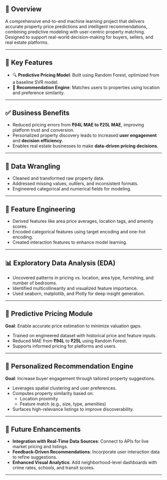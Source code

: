 ## 📌 Overview

A comprehensive end-to-end machine learning project that delivers accurate property price predictions and intelligent recommendations, combining predictive modeling with user-centric property matching. Designed to support real-world decision-making for buyers, sellers, and real estate platforms.

---

## 🚀 Key Features

- 🔍 **Predictive Pricing Model**: Built using Random Forest, optimized from a baseline SVR model.
- 🧭 **Recommendation Engine**: Matches users to properties using location and preference similarity.

---

## ✅ Business Benefits

- Reduced pricing errors from **₹94L MAE to ₹25L MAE**, improving platform trust and conversion.
- Personalized property discovery leads to increased **user engagement** and **decision efficiency**.
- Enables real estate businesses to make **data-driven pricing decisions**.

---

## 📂 Data Wrangling

- Cleaned and transformed raw property data.
- Addressed missing values, outliers, and inconsistent formats.
- Engineered categorical and numerical fields for modeling.

---

## 🧱 Feature Engineering

- Derived features like area price averages, location tags, and amenity scores.
- Encoded categorical features using target encoding and one-hot encoding.
- Created interaction features to enhance model learning.

---

## 📊 Exploratory Data Analysis (EDA)

- Uncovered patterns in pricing vs. location, area type, furnishing, and number of bedrooms.
- Identified multicollinearity and visualized feature importance.
- Used seaborn, matplotlib, and Plotly for deep insight generation.

---

## 🧮 Predictive Pricing Module

**Goal**: Enable accurate price estimation to minimize valuation gaps.

- Trained on engineered dataset with historical price and feature inputs.
- Reduced MAE from **₹94L** to **₹25L** using Random Forest.
- Supports informed pricing for platforms and users.

---

## 🧠 Personalized Recommendation Engine

**Goal**: Increase buyer engagement through tailored property suggestions.

- Leverages spatial clustering and user preferences.
- Computes property similarity based on:
  - Location proximity
  - Feature match (e.g., size, type, amenities)
- Surfaces high-relevance listings to improve discoverability.

---

## 🔮 Future Enhancements

- **Integration with Real-Time Data Sources**: Connect to APIs for live market pricing and listings.
- **Feedback-Driven Recommendations**: Incorporate user interaction data to refine suggestions.
- **Enhanced Visual Analytics**: Add neighborhood-level dashboards with crime rates, schools, and transit scores.

---

